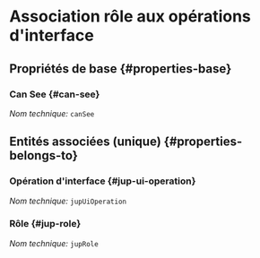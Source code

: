 # Association rôle aux opérations d'interface
<!--- THIS FILE IS GENERATED PLEASE DO NOT EDIT IT DIRECTLY --->



<OH code="jupRoleToJupUiOperation"/>






## Propriétés de base {#properties-base}
    
### Can See {#can-see}



*Nom technique:* ```canSee```
<PH code="jupRoleToJupUiOperation:canSee"/>

    

## Entités associées (unique) {#properties-belongs-to}

### Opération d'interface {#jup-ui-operation}



*Nom technique:* ```jupUiOperation```
<PH code="jupRoleToJupUiOperation:jupUiOperation"/>

### Rôle {#jup-role}



*Nom technique:* ```jupRole```
<PH code="jupRoleToJupUiOperation:jupRole"/>





